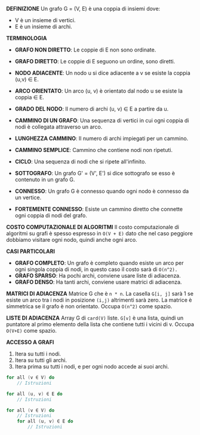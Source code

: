 **DEFINIZIONE**
Un grafo G = (V, E) è una coppia di insiemi dove:
- V è un insieme di vertici.
- E è un insieme di archi.

**TERMINOLOGIA**

- **GRAFO NON DIRETTO**: Le coppie di E non sono ordinate.
- **GRAFO DIRETTO**: Le coppie di E seguono un ordine, sono diretti.
- **NODO ADIACENTE**: Un nodo u si dice adiacente a v se esiste la coppia (u,v) ∈ E.
- **ARCO ORIENTATO**: Un arco (u, v) è orientato dal nodo u se esiste la coppia ∈ E.
- **GRADO DEL NODO**: Il numero di archi (u, v) ∈ E a partire da u.
  
- **CAMMINO DI UN GRAFO**: Una sequenza di vertici in cui ogni coppia di nodi è collegata attraverso un arco.
- **LUNGHEZZA CAMMINO**: Il numero di archi impiegati per un cammino.
- **CAMMINO SEMPLICE**: Cammino che contiene nodi non ripetuti.
- **CICLO**: Una sequenza di nodi che si ripete all'infinito.

- **SOTTOGRAFO**: Un grafo G' = (V', E') si dice sottografo se esso è contenuto in un grafo G.
- **CONNESSO**: Un grafo G è connesso quando ogni nodo è connesso da un vertice.
- **FORTEMENTE CONNESSO**: Esiste un cammino diretto che connette ogni coppia di nodi del grafo.

**COSTO COMPUTAZIONALE DI ALGORITMI**
Il costo computazionale di algoritmi su grafi è spesso espresso in `O(V + E)` dato che nel caso peggiore dobbiamo visitare ogni nodo, quindi anche ogni arco.

**CASI PARTICOLARI**
- **GRAFO COMPLETO**: Un grafo è completo quando esiste un arco per ogni singola coppia di nodi, in questo caso il costo sarà di `O(n^2).`
- **GRAFO SPARSO**: Ha pochi archi, conviene usare liste di adiacenza.
- **GRAFO DENSO**: Ha tanti archi, conviene usare matrici di adiacenza.
  
**MATRICI DI ADIACENZA**
Matrice G che è `n * n`. La casella `G[i, j]` sarà 1 se esiste un arco tra i nodi in posizione `(i,j)` altrimenti sarà zero. La matrice è simmetrica se il grafo è non orientato.
Occupa `O(n^2)` come spazio.

**LISTE DI ADIACENZA**
Array G di `card(V)` liste. `G[v]` è una lista, quindi un puntatore al primo elemento della lista che contiene tutti i vicini di v. Occupa `O(V+E)` come spazio.

**ACCESSO A GRAFI**
1) Itera su tutti i nodi.
2) Itera su tutti gli archi.
3) Itera prima su tutti i nodi, e per ogni nodo accede ai suoi archi.

``` C++
for all (v ∈ V) do
	// Istruzioni

for all (u, v) ∈ E do
	// Istruzioni

for all (v ∈ V) do
	// Istruzioni
	for all (u, v) ∈ E do
		// Istruzioni
```
